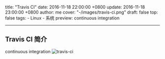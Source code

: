 title: "Travis CI"
date: 2016-11-18 22:00:00 +0800
update: 2016-11-18 23:00:00 +0800
author: me
cover: "-/images/travis-ci.png"
draft: false
top: false
tags:
    - Linux
    - 系统
preview: continuous integration

---
## Travis CI 简介
continuous integration
![travis-ci](-/images/travis-ci.png)
